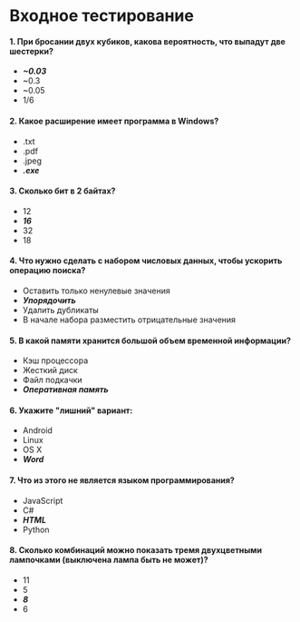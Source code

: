 # Входное тестирование

#### 1. При бросании двух кубиков, какова вероятность, что выпадут две шестерки?
* ___~0.03___
* ~0.3
* ~0.05
* 1/6

#### 2. Какое расширение имеет программа в Windows?
* .txt
* .pdf
* .jpeg
* ___.exe___

#### 3. Сколько бит в 2 байтах?
* 12
* ___16___
* 32
* 18

#### 4. Что нужно сделать с набором числовых данных, чтобы ускорить операцию поиска?
* Оставить только ненулевые значения
* ___Упорядочить___
* Удалить дубликаты
* В начале набора разместить отрицательные значения

#### 5. В какой памяти хранится большой объем временной информации?
* Кэш процессора
* Жесткий диск
* Файл подкачки
* ___Оперативная память___

#### 6. Укажите "лишний" вариант:
* Android
* Linux
* OS X
* ___Word___

#### 7. Что из этого не является языком программирования?
* JavaScript
* C#
* ___HTML___
* Python

#### 8. Сколько комбинаций можно показать тремя двухцветными лампочками (выключена лампа быть не может)?
* 11
* 5
* ___8___
* 6
 
